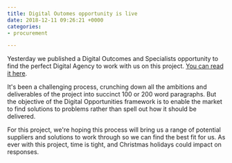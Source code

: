 ```yaml
---
title: Digital Outomes opportunity is live
date: 2018-12-11 09:26:21 +0000
categories:
- procurement

---
```

Yesterday we published a Digital Outcomes and Specialists opportunity to find the perfect Digital Agency to work with us on this project. [You can read it here](https://www.digitalmarketplace.service.gov.uk/digital-outcomes-and-specialists/opportunities/8531 "Digital Marketplace Opportunity").

It's been a challenging process, crunching down all the ambitions and deliverables of the project into succinct 100 or 200 word paragraphs. But the objective of the Digital Opportunities framework is to enable the market to find solutions to problems rather than spell out how it should be delivered.

For this project, we're hoping this process will bring us a range of potential suppliers and solutions to work through so we can find the best fit for us. As ever with this project, time is tight, and Christmas holidays could impact on responses.